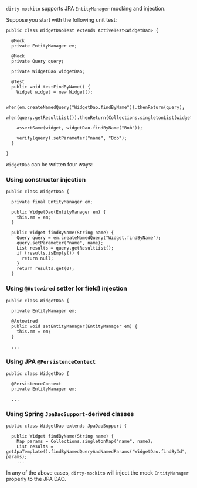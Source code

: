 `dirty-mockito` supports JPA `EntityManager` mocking and injection.

Suppose you start with the following unit test:
```
public class WidgetDaoTest extends ActiveTest<WidgetDao> {

  @Mock
  private EntityManager em;

  @Mock
  private Query query;

  private WidgetDao widgetDao;

  @Test
  public void testFindByName() {
    Widget widget = new Widget();

    when(em.createNamedQuery("WidgetDao.findByName")).thenReturn(query);
    when(query.getResultList()).thenReturn(Collections.singletonList(widget));

    assertSame(widget, widgetDao.findByName("Bob"));

    verify(query).setParameter("name", "Bob");
  }

}
```

`WidgetDao` can be written four ways:

### Using constructor injection ###
```
public class WidgetDao {

  private final EntityManager em;

  public WidgetDao(EntityManager em) {
    this.em = em;
  }

  public Widget findByName(String name) {
    Query query = em.createNamedQuery("Widget.findByName");
    query.setParameter("name", name);
    List results = query.getResultList();
    if (results.isEmpty()) {
      return null;
    }
    return results.get(0);
  }
```

### Using `@Autowired` setter (or field) injection ###
```
public class WidgetDao {

  private EntityManager em;

  @Autowired
  public void setEntityManager(EntityManager em) {
    this.em = em;
  }

  ...
```

### Using JPA `@PersistenceContext` ###
```
public class WidgetDao {

  @PersistenceContext
  private EntityManager em;

  ...
```

### Using Spring `JpaDaoSupport`-derived classes ###
```
public class WidgetDao extends JpaDaoSupport {

  public Widget findByName(String name) {
    Map params = Collections.singletonMap("name", name);
    List results = getJpaTemplate().findByNamedQueryAndNamedParams("WidgetDao.findById", params);
    ...
```

In any of the above cases, `dirty-mockito` will inject the mock `EntityManager` properly to the JPA DAO.